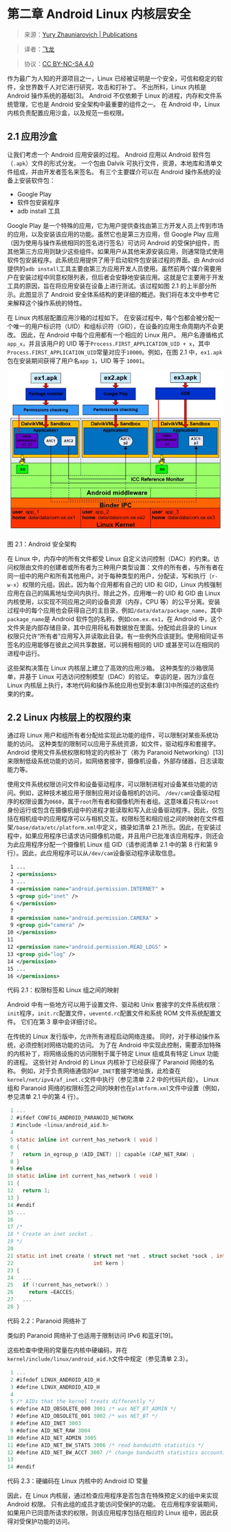# 第二章 Android Linux 内核层安全

> 来源：[Yury Zhauniarovich | Publications](http://www.zhauniarovich.com/pubs.html)

> 译者：[飞龙](https://github.com/)

> 协议：[CC BY-NC-SA 4.0](http://creativecommons.org/licenses/by-nc-sa/4.0/)

作为最广为人知的开源项目之一，Linux 已经被证明是一个安全，可信和稳定的软件，全世界数千人对它进行研究，攻击和打补丁。 不出所料，Linux 内核是 Android 操作系统的基础[3]。 Android 不仅依赖于 Linux 的进程，内存和文件系统管理，它也是 Android 安全架构中最重要的组件之一。 在 Android 中，Linux 内核负责配置应用沙盒，以及规范一些权限。

## 2.1 应用沙盒

让我们考虑一个 Android 应用安装的过程。 Android 应用以 Android 软件包（`.apk`）文件的形式分发。 一个包由 Dalvik 可执行文件，资源，本地库和清单文件组成，并由开发者签名来签名。 有三个主要媒介可以在 Android 操作系统的设备上安装软件包：

+   Google Play
+   软件包安装程序
+   adb install 工具

Google Play 是一个特殊的应用，它为用户提供查找由第三方开发人员上传到市场的应用，以及安装该应用的功能。虽然它也是第三方应用，但 Google Play 应用（因为使用与操作系统相同的签名进行签名）可访问 Android 的受保护组件，而其他第三方应用则缺少这些组件。如果用户从其他来源安装应用，则通常隐式使用软件包安装程序。此系统应用提供了用于启动软件包安装过程的界面。由 Android 提供的`adb install`工具主要由第三方应用开发人员使用。虽然前两个媒介需要用户在安装过程中同意权限列表，但后者会安静地安装应用。这就是它主要用于开发工具的原因，旨在将应用安装在设备上进行测试。该过程如图 2.1 的上半部分所示。此图显示了 Android 安全体系结构的更详细的概述。我们将在本文中参考它来解释这个操作系统的特性。

在 Linux 内核层配置应用沙箱的过程如下。 在安装过程中，每个包都会被分配一个唯一的用户标识符（UID）和组标识符（GID），在设备的应用生命周期内不会更改。 因此，在 Android 中每个应用都有一个相应的 Linux 用户。 用户名遵循格式`app_x`，并且该用户的 UID 等于`Process.FIRST_APPLICATION_UID + x`，其中`Process.FIRST_APPLICATION_UID`常量对应于`10000`。例如，在图 2.1 中，`ex1.apk`包在安装期间获得了用户名`app 1`，UID 等于 `10001`。

![](../pictures/2-1.jpg)

图 2.1：Android 安全架构

在 Linux 中，内存中的所有文件都受 Linux 自定义访问控制（DAC）的约束。访问权限由文件的创建者或所有者为三种用户类型设置：文件的所有者，与所有者在同一组中的用户和所有其他用户。对于每种类型的用户，分配读，写和执行（`r-w-x`）权限的元组。因此，因为每个应用都有自己的 UID 和 GID，Linux 内核强制应用在自己的隔离地址空间内执行。除此之外，应用唯一的 UID 和 GID 由 Linux 内核使用，以实现不同应用之间的设备资源（内存，CPU 等）的公平分离。安装过程中的每个应用也会获得自己的主目录，例如`/data/data/package_name`，其中`package_name`是 Android 软件包的名称，例如`com.ex.ex1`，在 Android 中，这个文件夹是内部存储目录，其中应用将私有数据放在里面。分配给此目录的 Linux 权限只允许“所有者"应用写入并读取此目录。有一些例外应该提到。使用相同证书签名的应用能够在彼此之间共享数据，可以拥有相同的 UID 或甚至可以在相同的进程中运行。

这些架构决策在 Linux 内核层上建立了高效的应用沙箱。 这种类型的沙箱很简单，并基于 Linux 可选访问控制模型（DAC）的验证。 幸运的是，因为沙盒在 Linux 内核层上执行，本地代码和操作系统应用也受到本章[3]中所描述的这些约束的约束。

## 2.2 Linux 内核层上的权限约束

通过将 Linux 用户和组所有者分配给实现此功能的组件，可以限制对某些系统功能的访问。 这种类型的限制可以应用于系统资源，如文件，驱动程序和套接字。 Android 使用文件系统权限和特定的内核补丁（称为 Paranoid Networking）[13]来限制低级系统功能的访问，如网络套接字，摄像机设备，外部存储器，日志读取能力等。

使用文件系统权限访问文件和设备驱动程序，可以限制进程对设备某些功能的访问。例如，这种技术被应用于限制应用对设备相机的访问。 `/dev/cam`设备驱动程序的权限设置为`0660`，属于`root`所有者和摄像机所有者组。这意味着只有以`root`身份运行或包含在摄像机组中的进程才能读取和写入此设备驱动程序。因此，仅包括在相机组中的应用程序可以与相机交互。权限标签和相应组之间的映射在文件框架`/base/data/etc/platform.xml`中定义，摘录如清单 2.1 所示。因此，在安装过程中，如果应用程序已请求访问摄像机功能，并且用户已批准该应用程序，则还会为此应用程序分配一个摄像机 Linux 组 GID（请参阅清单 2.1 中的第 8 行和第 9 行）。因此，此应用程序可以从`/dev/cam`设备驱动程序读取信息。

```xml
 1 ...
 2 <permissions> 
 3 ...
 4 <permission name="android.permission.INTERNET" > 
 5 <group gid="inet" /> 
 6 </permission> 
 7 
 8 <permission name="android.permission.CAMERA" > 
 9 <group gid="camera" /> 
10 </permission> 
11 
12 <permission name="android.permission.READ_LOGS" > 
13 <group gid="log" />
14 </permission> 
15 ...
16 </permissions>
```

代码 2.1：权限标签和 Linux 组之间的映射

Android 中有一些地方可以用于设置文件、驱动和 Unix 套接字的文件系统权限：`init`程序，`init.rc`配置文件，`ueventd.rc`配置文件和系统 ROM 文件系统配置文件。 它们在第 3 章中会详细讨论。

在传统的 Linux 发行版中，允许所有进程启动网络连接。 同时，对于移动操作系统，必须控制对网络功能的访问。 为了在 Android 中实现此控制，需要添加特殊的内核补丁，将网络设施的访问限制于属于特定 Linux 组或具有特定 Linux 功能的进程。 这些针对 Android 的 Linux 内核补丁已经获得了 Paranoid 网络的名称。 例如，对于负责网络通信的`AF_INET`套接字地址族，此检查在`kernel/net/ipv4/af_inet.c`文件中执行（参见清单 2.2 中的代码片段）。 Linux 组和 Paranoid 网络的权限标签之间的映射也在`platform.xml`文件中设置（例如，参见清单 2.1 中的第 4 行）。

```c
 1 ...
 2 #ifdef CONFIG_ANDROID_PARANOID_NETWORK 
 3 #include <linux/android_aid.h> 
 4 
 5 static inline int current_has_network ( void ) 
 6 { 
 7   return in_egroup_p (AID_INET) || capable (CAP_NET_RAW) ; 
 8 } 
 9 #else 
10 static inline int current_has_network ( void ) 
11 { 
12   return 1; 
13 } 
14 #endif 
15 ... 
16 
17 /* 
18 * Create an inet socket . 
19 */ 
20 
21 static int inet create ( struct net *net , struct socket *sock , int protocol , 
22                          int kern ) 
23 { 
24   ...
25   if (!current_has_network() ) 
26     return −EACCES; 
27   ...
28 }
```

代码 2.2：Paranoid 网络补丁

类似的 Paranoid 网络补丁也适用于限制访问 IPv6 和蓝牙[19]。 

这些检查中使用的常量在内核中硬编码，并在`kernel/include/linux/android_aid.h`文件中规定（参见清单 2.3）。

```c
 1 ...
 2 #ifndef LINUX_ANDROID_AID_H 
 3 #define LINUX_ANDROID_AID_H 
 4 
 5 /* AIDs that the kernel treats differently */ 
 6 #define AID_OBSOLETE_000 3001 /* was NET_BT_ADMIN */ 
 7 #define AID_OBSOLETE_001 3002 /* was NET_BT */ 
 8 #define AID_INET 3003 
 9 #define AID_NET_RAW 3004 
10 #define AID_NET_ADMIN 3005 
11 #define AID_NET_BW_STATS 3006 /* read bandwidth statistics */ 
12 #define AID_NET_BW_ACCT 3007 /* change bandwidth statistics accounting */ 
13 
14 #endif
```

代码 2.3：硬编码在 Linux 内核中的 Android ID 常量

因此，在 Linux 内核层，通过检查应用程序是否包含在特殊预定义的组中来实现 Android 权限。 只有此组的成员才能访问受保护的功能。 在应用程序安装期间，如果用户已同意所请求的权限，则该应用程序包括在相应的 Linux 组中，因此获得对受保护功能的访问。